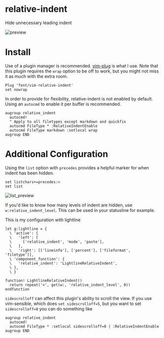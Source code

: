 # relative-indent

Hide unnecessary leading indent

![preview](https://i.imgur.com/Iyh8gXm.gif)

# Install

Use of a plugin manager is recommended. [vim-plug](https://github.com/junegunn/vim-plug) is what I use. Note that this plugin requires the `wrap` option to be off to work, but you might not miss it as much with the extra room.

```vim
Plug 'fent/vim-relative-indent'
set nowrap
```

In order to provide for flexibility, relative-indent is not enabled by default. Using an `autocmd` to enable it per buffer is recommended.

```vim
augroup relative_indent
  autocmd!
  " Apply to all filetypes except markdown and quickfix
  autocmd FileType * :RelativeIndentEnable
  autocmd FileType markdown :setlocal wrap
augroup END
```

# Additional Configuration

Using the `list` option with `precedes` provides a helpful marker for when indent has been hidden.

```vim
set listchars+=precedes:<
set list
```

![list_preview](https://i.imgur.com/EZXhsYF.gif)

If you'd like to know how many levels of indent are hidden, use `w:relative_indent_level`. This can be used in your statusline for example.

This is my configuration with lightline
```vim
let g:lightline = {
  \ 'active': {
  \   'left': [
  \     ['relative_indent', 'mode', 'paste'],
  \   ],
  \   'right': [['lineinfo'], ['percent'], ['fileformat', 'filetype']],
  \ 'component_function': {
  \   'relative_indent': 'LightlineRelativeIndent',
  \ },
  \ }

function! LightlineRelativeIndent()
  return repeat('<', get(w:, 'relative_indent_level', 0))
endfunction
```

`sidescrolloff` can affect this plugin's ability to scroll the view. If you use vim-sensible, which does `set sidescrolloff=5`, but you want to set `sidescrolloff=0` you can do something like

```vim
augroup relative_indent
  autocmd!
  autocmd FileType * :setlocal sidescrolloff=0 | :RelativeIndentEnable
augroup END
```
